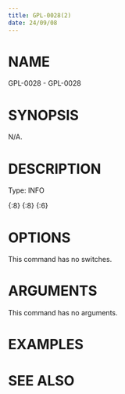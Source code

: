 ```yaml
---
title: GPL-0028(2)
date: 24/09/08
---
```


# NAME

GPL-0028 - GPL-0028

# SYNOPSIS

N/A.

# DESCRIPTION

Type: INFO

{:8} {:8} {:6}

# OPTIONS

This command has no switches.

# ARGUMENTS

This command has no arguments.

# EXAMPLES

# SEE ALSO

